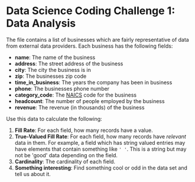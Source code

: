 # Data Science Coding Challenge 1: Data Analysis

The file contains a list of businesses which are fairly representative of data from external data providers. 
Each business has the following fields:

- **name**: The name of the business
- **address**: The street address of the business
- **city**: The city the business is in
- **zip**: The businesses zip code
- **time_in_business**: The years the company has been in business
- **phone**: The businesses phone number
- **category_code**: The [NAICS](https://classcodes.com/naics-code-list/) code for the business
- **headcount**: The number of people employed by the business
- **revenue**: The revenue (in thousands) of the business

Use this data to calculate the following:

1. **Fill Rate**: For each field, how many records have a value.
2. **True-Valued Fill Rate**: For each field, how many records have *relevant* data in them. For example, a field which
has string valued entries may have elements that contain something like `' '`. This is a string but may not be
'good' data depending on the field.
3. **Cardinality**: The cardinality of each field.
4. **Something interesting**: Find something cool or odd in the data set and tell us about it.
